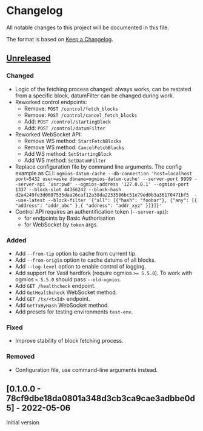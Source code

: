 # Changelog

All notable changes to this project will be documented in this file.

The format is based on [Keep a Changelog](https://keepachangelog.com/en/1.0.0/).

## [Unreleased]

### Changed

- Logic of the fetching process changed: always works, can be restated from a specific block, datumFilter can be changed during work.
- Reworked control endpoints:
  - Remove: `POST /control/fetch_blocks`
  - Remove: `POST /control/cancel_fetch_blocks`
  - Add: `POST /control/startingBlock`
  - Add: `POST /control/datumFilter`
- Reworked WebSocket API:
  - Remove WS method: `StartFetchBlocks`
  - Remove WS method: `CancelFetchBlocks`
  - Add WS method:  `SetStartingBlock`
  - Add WS method: `SetDatumFilter`
- Replace configuration file by command line arguments. The config example as CLI: `ogmios-datum-cache --db-connection 'host=localhost port=5432 user=aske dbname=ogmios-datum-cache' --server-port 9999 --server-api 'usr:pwd' --ogmios-address '127.0.0.1' --ogmios-port 1337 --block-slot 44366242 --block-hash d2a4249fe3d0607535daa26caf12a38da2233586bc51e79ed0b3a36170471bf5  --use-latest --block-filter '{"all": [{"hash": "foobar"}, {"any": [{ "address": "addr_abc" },{ "address": "addr_xyz" }]}]}'`
- Control API requires an authentification token (`--server-api`):
  - for endpoints by Basic Authorisation
  - for WebSocket by `token` args.

### Added

- Add `--from-tip` option to cache from current tip.
- Add `--from-origin` option to cache datums of all blocks.
- Add `--log-level` option to enable control of logging.
- Add support for Vasil hardfork (require ogmios `>= 5.5.0`). To work with ogmios `< 5.5.0` should pass `--old-ogmios`.
- Add `GET /healthcheck` endpoint.
- Add `GetHealthcheck` WebSocket method.
- Add `GET /tx/<txId>` endpoint.
- Add `GetTxByHash` WebSocket method.
- Add presets for testing environments `test-env`.

### Fixed
- Improve stability of block fetching process.

### Removed
- Configuration file, use command-line arguments instead.

## [0.1.0.0 - 78cf9dbe18da0801a348d3cb3ca9cae3adbbe0d5] - 2022-05-06
Initial version

[Unreleased]: https://github.com/mlabs-haskell/ogmios-datum-cache/compare/78cf9db...master 
